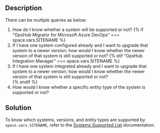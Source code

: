 ## Description

There can be multiple queries as below: 

1. How do I know whether a system will be supported or not?
   {% if "OpsHub Migrator for Microsoft Azure DevOps" === space.vars.SITENAME %}   
2. If I have one system configured already and I want to upgrade that system to a newer version; how would I know whether the newer version of that system is still supported or not?
   {% elif "OpsHub Integration Manager" === space.vars.SITENAME %}  
2. If I have one system integrated already and I want to upgrade that system to a newer version; how would I know whether the newer version of that system is still supported or not?  
   {% endif %}
3. How would I know whether a specific entity type of the system is supported or not? 

## Solution

To know which systems, versions, and entity types are supported by <code class="expression">space.vars.SITENAME</code>, refer to the [Systems Supported List](../../../supported-connectors/systems-supported.md) documentation.
